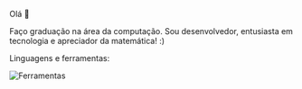 Olá 👋

Faço graduação na área da computação. Sou desenvolvedor, entusiasta em tecnologia e apreciador da matemática! :)


Linguagens e ferramentas:

![Ferramentas](https://github.com/JohnCarvs/JohnCarvs/assets/92547485/61988ab6-739e-441e-a432-0b6bd54f62e0)
